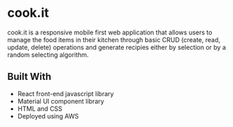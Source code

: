 # cook.it

cook.it is a responsive mobile first web application that allows users to manage the food items in their kitchen through basic CRUD (create, read, update, delete) operations and generate recipies either by selection or by a random selecting algorithm.

## Built With
- React front-end javascript library
- Material UI component library
- HTML and CSS
- Deployed using AWS
